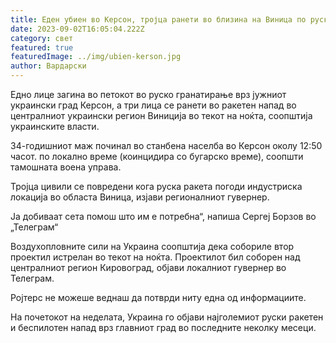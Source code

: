 ```yaml
---
title: Еден убиен во Керсон, тројца ранети во близина на Виница по руските напади
date: 2023-09-02T16:05:04.222Z
category: свет
featured: true
featuredImage: ../img/ubien-kerson.jpg
author: Вардарски
---
```

Едно лице загина во петокот во руско гранатирање врз јужниот украински град Керсон, а три лица се ранети во ракетен напад во централниот украински регион Виниција во текот на ноќта, соопштија украинските власти.

34-годишниот маж починал во станбена населба во Керсон околу 12:50 часот. по локално време (коинцидира со бугарско време), соопшти тамошната воена управа.

Тројца цивили се повредени кога руска ракета погоди индустриска локација во областа Виница, изјави регионалниот гувернер.

Ја добиваат сета помош што им е потребна“, напиша Сергеј Борзов во „Телеграм“

Воздухопловните сили на Украина соопштија дека собориле втор проектил истрелан во текот на ноќта. Проектилот бил соборен над централниот регион Кировоград, објави локалниот гувернер во Телеграм.

Ројтерс не можеше веднаш да потврди ниту една од информациите.

На почетокот на неделата, Украина го објави најголемиот руски ракетен и беспилотен напад врз главниот град во последните неколку месеци.